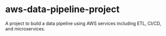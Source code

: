 # aws-data-pipeline-project
A project to build a data pipeline using AWS services including ETL, CI/CD, and microservices.
